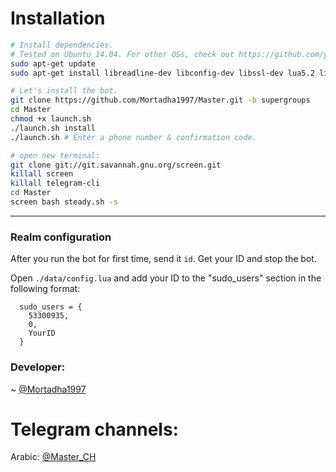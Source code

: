 
# Installation

```sh
# Install dependencies.
# Tested on Ubuntu 14.04. For other OSs, check out https://github.com/yagop/telegram-bot/wiki/Installation
sudo apt-get update
sudo apt-get install libreadline-dev libconfig-dev libssl-dev lua5.2 liblua5.2-dev lua-socket lua-sec lua-expat libevent-dev make unzip git redis-server autoconf g++ libjansson-dev libpython-dev expat libexpat1-dev

# Let's install the bot.
git clone https://github.com/Mortadha1997/Master.git -b supergroups
cd Master
chmod +x launch.sh
./launch.sh install
./launch.sh # Enter a phone number & confirmation code.

# open new terminal:
git clone git://git.savannah.gnu.org/screen.git
killall screen
killall telegram-cli
cd Master
screen bash steady.sh -s
```


* * *

### Realm configuration

After you run the bot for first time, send it `id`. Get your ID and stop the bot.

Open `./data/config.lua` and add your ID to the "sudo_users" section in the following format:
```
  sudo_users = {
    53300935,
    0,
    YourID
  }
```

###  Developer:
~ [@Mortadha1997](http://telegram.me/Mortadha1997)

# Telegram channels:

Arabic: [@Master_CH](http://telegram.me/Master_CH)



